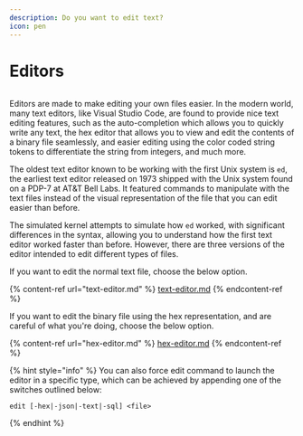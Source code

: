 ```yaml
---
description: Do you want to edit text?
icon: pen
---
```


# Editors

<figure><img src="https://github.com/Aptivi-Stable-Docs/nks-manual-0.1.0/blob/main/.gitbook/assets/Beta3-016-Editor.png" alt=""><figcaption></figcaption></figure>

Editors are made to make editing your own files easier. In the modern world, many text editors, like Visual Studio Code, are found to provide nice text editing features, such as the auto-completion which allows you to quickly write any text, the hex editor that allows you to view and edit the contents of a binary file seamlessly, and easier editing using the color coded string tokens to differentiate the string from integers, and much more.

The oldest text editor known to be working with the first Unix system is `ed`, the earliest text editor released on 1973 shipped with the Unix system found on a PDP-7 at AT\&T Bell Labs. It featured commands to manipulate with the text files instead of the visual representation of the file that you can edit easier than before.

The simulated kernel attempts to simulate how `ed` worked, with significant differences in the syntax, allowing you to understand how the first text editor worked faster than before. However, there are three versions of the editor intended to edit different types of files.

If you want to edit the normal text file, choose the below option.

{% content-ref url="text-editor.md" %}
[text-editor.md](text-editor.md)
{% endcontent-ref %}

If you want to edit the binary file using the hex representation, and are careful of what you're doing, choose the below option.

{% content-ref url="hex-editor.md" %}
[hex-editor.md](hex-editor.md)
{% endcontent-ref %}

{% hint style="info" %}
You can also force edit command to launch the editor in a specific type, which can be achieved by appending one of the switches outlined below:

```
edit [-hex|-json|-text|-sql] <file>
```
{% endhint %}
